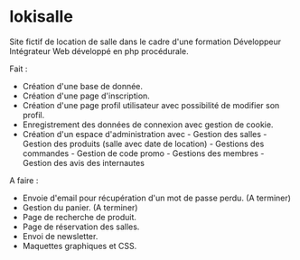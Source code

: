 # lokisalle
Site fictif de location de salle dans le cadre d'une formation Développeur Intégrateur Web développé en php procédurale.

Fait : 
- Création d'une base de donnée. 
- Création d'une page d'inscription.
- Création d'une page profil utilisateur avec possibilité de modifier son profil. 
- Enregistrement des données de connexion avec gestion de cookie. 
- Création d'un espace d'administration avec 
              - Gestion des salles
              - Gestion des produits (salle avec date de location)
              - Gestions des commandes
              - Gestion de code promo
              - Gestions des membres
              - Gestion des avis des internautes
  
A faire :
- Envoie d'email pour récupération d'un mot de passe perdu. (A terminer)
- Gestion du panier. (A terminer)
- Page de recherche de produit. 
- Page de réservation des salles. 
- Envoi de newsletter.
- Maquettes graphiques et CSS. 
